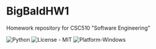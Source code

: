 # BigBaldHW1
Homework repository for CSC510 "Software Engineering"

![Python](https://img.shields.io/badge/Made_With-Python-blue)
![License - MIT](https://img.shields.io/badge/license-MIT-blue)
![Platform-Windows](https://img.shields.io/badge/Platform-Windows-blue)